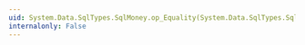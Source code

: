 ```yaml
---
uid: System.Data.SqlTypes.SqlMoney.op_Equality(System.Data.SqlTypes.SqlMoney,System.Data.SqlTypes.SqlMoney)
internalonly: False
---
```


